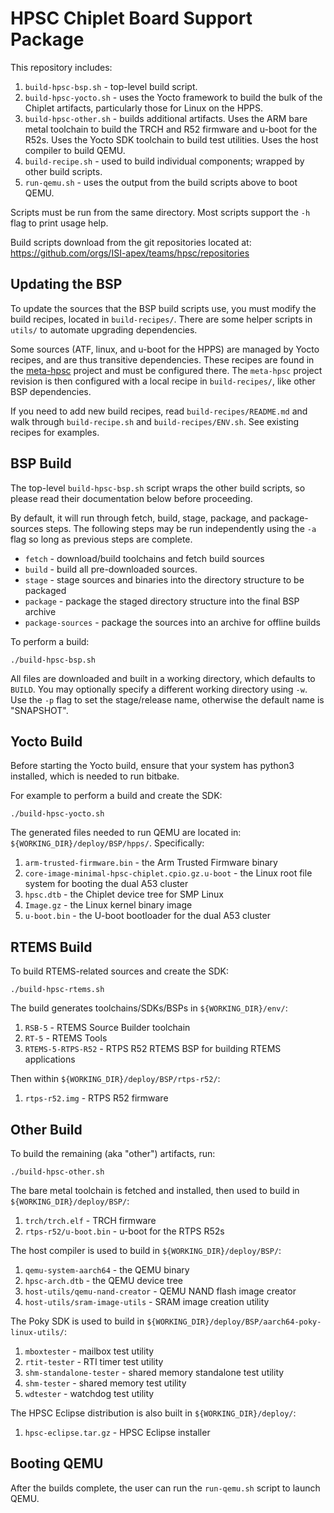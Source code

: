HPSC Chiplet Board Support Package
==================================

This repository includes:

1. `build-hpsc-bsp.sh` - top-level build script.
1. `build-hpsc-yocto.sh` - uses the Yocto framework to build the bulk of the Chiplet artifacts, particularly those for Linux on the HPPS.
1. `build-hpsc-other.sh` - builds additional artifacts.
Uses the ARM bare metal toolchain to build the TRCH and R52 firmware and u-boot for the R52s.
Uses the Yocto SDK toolchain to build test utilities.
Uses the host compiler to build QEMU.
1. `build-recipe.sh` - used to build individual components; wrapped by other build scripts.
1. `run-qemu.sh` - uses the output from the build scripts above to boot QEMU.

Scripts must be run from the same directory.
Most scripts support the `-h` flag to print usage help.

Build scripts download from the git repositories located at:
https://github.com/orgs/ISI-apex/teams/hpsc/repositories

Updating the BSP
----------------

To update the sources that the BSP build scripts use, you must modify the build recipes, located in `build-recipes/`.
There are some helper scripts in `utils/` to automate upgrading dependencies.

Some sources (ATF, linux, and u-boot for the HPPS) are managed by Yocto recipes, and are thus transitive dependencies.
These recipes are found in the [meta-hpsc](https://github.com/ISI-apex/meta-hpsc) project and must be configured there.
The `meta-hpsc` project revision is then configured with a local recipe in `build-recipes/`, like other BSP dependencies.

If you need to add new build recipes, read `build-recipes/README.md` and walk through `build-recipe.sh` and `build-recipes/ENV.sh`.
See existing recipes for examples.

BSP Build
---------

The top-level `build-hpsc-bsp.sh` script wraps the other build scripts, so please read their documentation below before proceeding.

By default, it will run through fetch, build, stage, package, and package-sources steps.
The following steps may be run independently using the `-a` flag so long as previous steps are complete.

* `fetch` - download/build toolchains and fetch build sources
* `build` - build all pre-downloaded sources.
* `stage` - stage sources and binaries into the directory structure to be packaged
* `package` - package the staged directory structure into the final BSP archive
* `package-sources` - package the sources into an archive for offline builds

To perform a build:

	./build-hpsc-bsp.sh

All files are downloaded and built in a working directory, which defaults to `BUILD`.
You may optionally specify a different working directory using `-w`.
Use the `-p` flag to set the stage/release name, otherwise the default name is "SNAPSHOT".

Yocto Build
-----------

Before starting the Yocto build, ensure that your system has python3 installed, which is needed to run bitbake.

For example to perform a build and create the SDK:

	./build-hpsc-yocto.sh

The generated files needed to run QEMU are located in: `${WORKING_DIR}/deploy/BSP/hpps/`.
Specifically:

1. `arm-trusted-firmware.bin` - the Arm Trusted Firmware binary
1. `core-image-minimal-hpsc-chiplet.cpio.gz.u-boot` - the Linux root file system for booting the dual A53 cluster
1. `hpsc.dtb` - the Chiplet device tree for SMP Linux
1. `Image.gz` - the Linux kernel binary image
1. `u-boot.bin` - the U-boot bootloader for the dual A53 cluster

RTEMS Build
-----------

To build RTEMS-related sources and create the SDK:

	./build-hpsc-rtems.sh

The build generates toolchains/SDKs/BSPs in `${WORKING_DIR}/env/`:

1. `RSB-5` - RTEMS Source Builder toolchain
1. `RT-5` - RTEMS Tools
1. `RTEMS-5-RTPS-R52` - RTPS R52 RTEMS BSP for building RTEMS applications

Then within `${WORKING_DIR}/deploy/BSP/rtps-r52/`:

1. `rtps-r52.img` - RTPS R52 firmware

Other Build
-----------

To build the remaining (aka "other") artifacts, run:

	./build-hpsc-other.sh

The bare metal toolchain is fetched and installed, then used to build in `${WORKING_DIR}/deploy/BSP/`:

1. `trch/trch.elf` - TRCH firmware
1. `rtps-r52/u-boot.bin` - u-boot for the RTPS R52s

The host compiler is used to build in `${WORKING_DIR}/deploy/BSP/`:

1. `qemu-system-aarch64` - the QEMU binary
1. `hpsc-arch.dtb` - the QEMU device tree
1. `host-utils/qemu-nand-creator` - QEMU NAND flash image creator
1. `host-utils/sram-image-utils` - SRAM image creation utility

The Poky SDK is used to build in `${WORKING_DIR}/deploy/BSP/aarch64-poky-linux-utils/`:

1. `mboxtester` - mailbox test utility
1. `rtit-tester` - RTI timer test utility
1. `shm-standalone-tester` - shared memory standalone test utility
1. `shm-tester` - shared memory test utility
1. `wdtester` - watchdog test utility

The HPSC Eclipse distribution is also built in `${WORKING_DIR}/deploy/`:

1. `hpsc-eclipse.tar.gz` - HPSC Eclipse installer

Booting QEMU
------------

After the builds complete, the user can run the `run-qemu.sh` script to launch QEMU.
